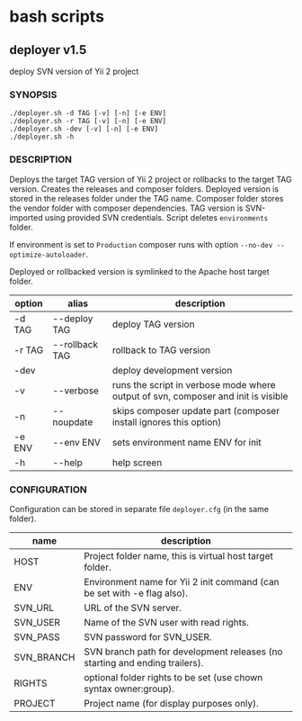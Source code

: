 # bash scripts

## deployer v1.5

deploy SVN version of Yii 2 project

### SYNOPSIS

    ./deployer.sh -d TAG [-v] [-n] [-e ENV]
    ./deployer.sh -r TAG [-v] [-n] [-e ENV]
    ./deployer.sh -dev [-v] [-n] [-e ENV]
    ./deployer.sh -h

### DESCRIPTION

Deploys the target TAG version of Yii 2 project or rollbacks to the target TAG version. 
Creates the releases and composer folders. Deployed version is stored in the releases
folder under the TAG name. Composer folder stores the vendor folder with composer
dependencies. TAG version is SVN-imported using provided SVN credentials.
Script deletes `environments` folder.

If environment is set to `Production` composer runs with option `--no-dev --optimize-autoloader`.

Deployed or rollbacked version is symlinked to the Apache host target folder.

| option | alias          | description
|--------|----------------|-----------------------------------------------------------------------------------
| -d TAG | --deploy TAG   | deploy TAG version
| -r TAG | --rollback TAG | rollback to TAG version
| -dev   |                | deploy development version
| -v     | --verbose      | runs the script in verbose mode where output of svn, composer and init is visible
| -n     | --noupdate     | skips composer update part (composer install ignores this option)
| -e ENV | --env ENV      | sets environment name ENV for init
| -h     | --help         | help screen

### CONFIGURATION

Configuration can be stored in separate file `deployer.cfg` (in the same folder).

| name       | description
|------------|----------------------------------------------------------------------------
| HOST       | Project folder name, this is virtual host target folder.
| ENV        | Environment name for Yii 2 init command (can be set with -e flag also).
| SVN_URL    | URL of the SVN server.
| SVN_USER   | Name of the SVN user with read rights.
| SVN_PASS   | SVN password for SVN_USER.
| SVN_BRANCH | SVN branch path for development releases (no starting and ending trailers).
| RIGHTS     | optional folder rights to be set (use chown syntax owner:group).
| PROJECT    | Project name (for display purposes only).

